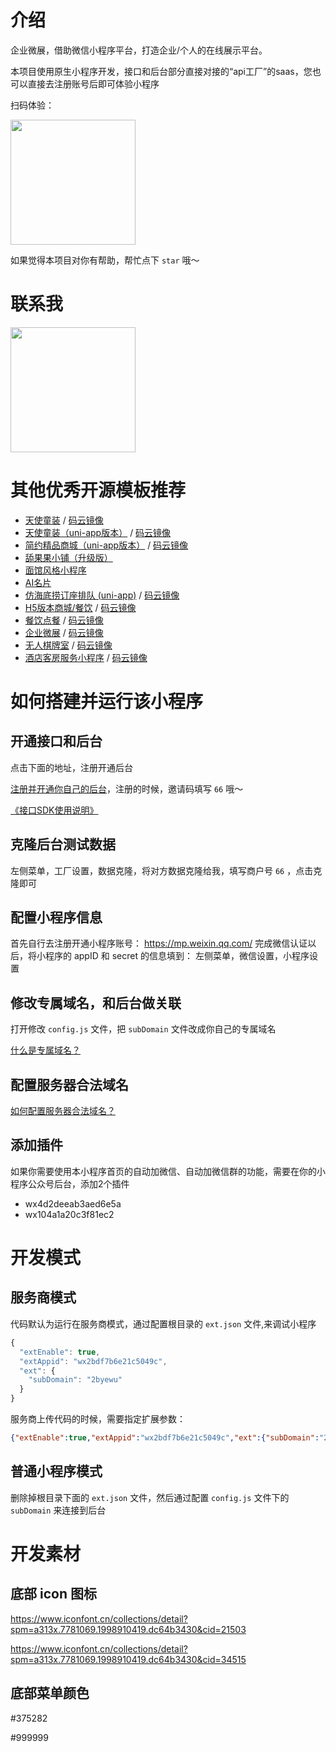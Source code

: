 # 介绍

企业微展，借助微信小程序平台，打造企业/个人的在线展示平台。

本项目使用原生小程序开发，接口和后台部分直接对接的“api工厂”的saas，您也可以直接去注册账号后即可体验小程序

扫码体验：

<img src="https://dcdn.it120.cc/2022/12/31/4ea10b9c-4ed0-4639-a679-0108b1a85d35.jpeg" width="200px">


如果觉得本项目对你有帮助，帮忙点下 `star` 哦～

# 联系我

<img src="https://dcdn.it120.cc/2023/10/16/78499895-dbb1-436c-a022-fb4c35438478.png" width="200px">

# 其他优秀开源模板推荐
- [天使童装](https://github.com/EastWorld/wechat-app-mall)   /  [码云镜像](https://gitee.com/javazj/wechat-app-mall)
- [天使童装（uni-app版本）](https://github.com/gooking/uni-app-mall)  /   [码云镜像](https://gitee.com/javazj/uni-app-mall)
- [简约精品商城（uni-app版本）](https://github.com/gooking/uni-app--mini-mall)  /   [码云镜像](https://gitee.com/javazj/uni-app--mini-mall)
- [舔果果小铺（升级版）](https://github.com/gooking/TianguoguoXiaopu)
- [面馆风格小程序](https://gitee.com/javazj/noodle_shop_procedures)
- [AI名片](https://github.com/gooking/visitingCard)
- [仿海底捞订座排队 (uni-app)](https://github.com/gooking/dingzuopaidui)  /   [码云镜像](https://gitee.com/javazj/dingzuopaidui)
- [H5版本商城/餐饮](https://github.com/gooking/vueMinishop)  /  [码云镜像](https://gitee.com/javazj/vueMinishop)
- [餐饮点餐](https://github.com/woniudiancang/bee)  / [码云镜像](https://gitee.com/woniudiancang/bee)
- [企业微展](https://github.com/gooking/qiyeweizan)  / [码云镜像](https://gitee.com/javazj/qiyeweizan)
- [无人棋牌室](https://github.com/gooking/wurenqipai)  / [码云镜像](https://gitee.com/javazj/wurenqipai)
- [酒店客房服务小程序](https://github.com/gooking/hotelRoomService)  / [码云镜像](https://gitee.com/javazj/hotelRoomService)

# 如何搭建并运行该小程序

## 开通接口和后台

点击下面的地址，注册开通后台

[注册并开通你自己的后台](https://admin.it120.cc/)，注册的时候，邀请码填写 `66` 哦～

[《接口SDK使用说明》](https://www.yuque.com/apifm/nu0f75)

## 克隆后台测试数据

左侧菜单，工厂设置，数据克隆，将对方数据克隆给我，填写商户号 `66` ，点击克隆即可

## 配置小程序信息

首先自行去注册开通小程序账号： https://mp.weixin.qq.com/
完成微信认证以后，将小程序的 appID 和 secret 的信息填到：
左侧菜单，微信设置，小程序设置

## 修改专属域名，和后台做关联

打开修改 `config.js` 文件，把 `subDomain` 文件改成你自己的专属域名

[什么是专属域名？](https://www.it120.cc/help/qr6l4m.html)

## 配置服务器合法域名

[如何配置服务器合法域名？](https://www.it120.cc/help/tvpou9.html)

## 添加插件

如果你需要使用本小程序首页的自动加微信、自动加微信群的功能，需要在你的小程序公众号后台，添加2个插件
- wx4d2deeab3aed6e5a
- wx104a1a20c3f81ec2

# 开发模式

## 服务商模式

代码默认为运行在服务商模式，通过配置根目录的 `ext.json` 文件,来调试小程序

```js
{
  "extEnable": true,
  "extAppid": "wx2bdf7b6e21c5049c",
  "ext": {
    "subDomain": "2byewu"
  }
}
```

服务商上传代码的时候，需要指定扩展参数：

```json
{"extEnable":true,"extAppid":"wx2bdf7b6e21c5049c","ext":{"subDomain":"2byewu"}}
```

## 普通小程序模式

删除掉根目录下面的 `ext.json` 文件，然后通过配置 `config.js` 文件下的 `subDomain` 来连接到后台


# 开发素材


## 底部 icon 图标

https://www.iconfont.cn/collections/detail?spm=a313x.7781069.1998910419.dc64b3430&cid=21503

https://www.iconfont.cn/collections/detail?spm=a313x.7781069.1998910419.dc64b3430&cid=34515

## 底部菜单颜色

#375282

#999999


